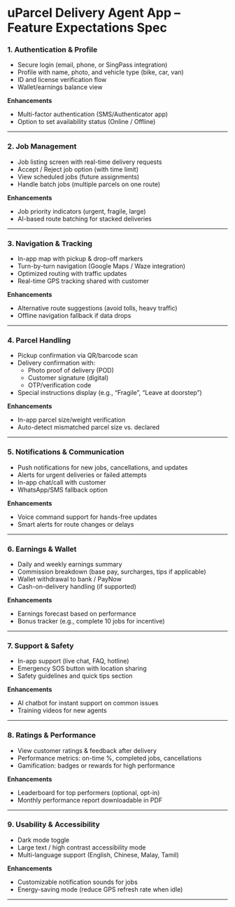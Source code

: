 # uParcel Delivery Agent App – Feature Expectations Spec

### 1. Authentication & Profile
- Secure login (email, phone, or SingPass integration)  
- Profile with name, photo, and vehicle type (bike, car, van)  
- ID and license verification flow  
- Wallet/earnings balance view  

**Enhancements**  
- Multi-factor authentication (SMS/Authenticator app)  
- Option to set availability status (Online / Offline)  

---

### 2. Job Management
- Job listing screen with real-time delivery requests  
- Accept / Reject job option (with time limit)  
- View scheduled jobs (future assignments)  
- Handle batch jobs (multiple parcels on one route)  

**Enhancements**  
- Job priority indicators (urgent, fragile, large)  
- AI-based route batching for stacked deliveries  

---

### 3. Navigation & Tracking
- In-app map with pickup & drop-off markers  
- Turn-by-turn navigation (Google Maps / Waze integration)  
- Optimized routing with traffic updates  
- Real-time GPS tracking shared with customer  

**Enhancements**  
- Alternative route suggestions (avoid tolls, heavy traffic)  
- Offline navigation fallback if data drops  

---

### 4. Parcel Handling
- Pickup confirmation via QR/barcode scan  
- Delivery confirmation with:  
  - Photo proof of delivery (POD)  
  - Customer signature (digital)  
  - OTP/verification code  
- Special instructions display (e.g., “Fragile”, “Leave at doorstep”)  

**Enhancements**  
- In-app parcel size/weight verification  
- Auto-detect mismatched parcel size vs. declared  

---

### 5. Notifications & Communication
- Push notifications for new jobs, cancellations, and updates  
- Alerts for urgent deliveries or failed attempts  
- In-app chat/call with customer  
- WhatsApp/SMS fallback option  

**Enhancements**  
- Voice command support for hands-free updates  
- Smart alerts for route changes or delays  

---

### 6. Earnings & Wallet
- Daily and weekly earnings summary  
- Commission breakdown (base pay, surcharges, tips if applicable)  
- Wallet withdrawal to bank / PayNow  
- Cash-on-delivery handling (if supported)  

**Enhancements**  
- Earnings forecast based on performance  
- Bonus tracker (e.g., complete 10 jobs for incentive)  

---

### 7. Support & Safety
- In-app support (live chat, FAQ, hotline)  
- Emergency SOS button with location sharing  
- Safety guidelines and quick tips section  

**Enhancements**  
- AI chatbot for instant support on common issues  
- Training videos for new agents  

---

### 8. Ratings & Performance
- View customer ratings & feedback after delivery  
- Performance metrics: on-time %, completed jobs, cancellations  
- Gamification: badges or rewards for high performance  

**Enhancements**  
- Leaderboard for top performers (optional, opt-in)  
- Monthly performance report downloadable in PDF  

---

### 9. Usability & Accessibility
- Dark mode toggle  
- Large text / high contrast accessibility mode  
- Multi-language support (English, Chinese, Malay, Tamil)  

**Enhancements**  
- Customizable notification sounds for jobs  
- Energy-saving mode (reduce GPS refresh rate when idle)  

---

